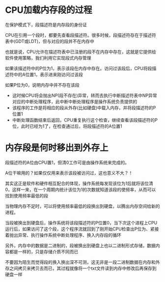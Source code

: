 # CPU加载内存段的过程
在保护模式下，段描述符是内存段的身份证

CPU在引用一个段时，都要先查看段描述符。很多时候，段描述符存在于描述符表中(GDT或LDT)，但与对应的段并不在内存中

也就是说，CPU允许在描述符表中已注册的段不在内存中存在，这就是它提供给软件使用策略，我们利用它实现段式内存管理

如果该描述符中的P位为1，表示该段在内存中存在。访问过该段后，CPU将段描述符中的A位置1，表示进来刚访问过该段

如果P位为0，说明内存中并不存在该段
- 这时候CPU将会抛出NP(段不存在)异常，转而去执行中断描述符表中NP异常对应的中断处理程序，此中断中断处理程序是操作系统负责提供的
- 该程序的工作是将相应的段从外存(比如硬盘)中载入内存，并将段描述符的P位置1
- 中断处理函数结束后返回，CPU重复执行这个检查，继续查看该段描述符的P位，此时已经为1了，在检查通过后，将段描述符的A位置1

# 内存段是何时移出到外存上
段描述符的A位由CPU置1，但清0工作可是由操作系统来完成的。

A位干嘛用的？如果仅仅用来表示该段被访问过，这也意义不大？！

其实这正是软件和硬件相互配合的体现，操作系统每发现该位为1后就将该位清0，这样一来，在一个周期内统计该位为1的次数就知道该段的使频率，从而可以找到使用频率最低的段

当物理内存不足时，可以将使用频率最低的段换出到硬盘，以腾出内存空间给新的进程。

当段被换出到硬盘后，操作系统将该段描述符的P位置0，当下次这个进程上CPU运行后，如果访问了这个段，这个程序流就回到了刚开始CPU检查出P位为、紧接着抛出异常、执行操作系统中断处理程序、换入内存段的循环

另外，内存中的数据是二进制的，段被换出到硬盘上也以二进制形式存储，数据内容都是一样的，只是存储介质不同而已

不要因为陌生而觉得段的换入换出深不可测，这无非是一段二进制数据在内存和外存之间拷贝来拷贝去而已，其过程就像将一个txt文件读到内存中修改后再保存到硬盘一样